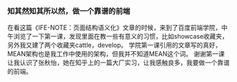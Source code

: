 ### 知其然知其所以然，做一个靠谱的前端
在看这篇《IFE-NOTE：页面结构语义化》文章的时候，来到了百度前端学院，中午浏览了一下第一课，发现里面在教一些有意义的习惯，比如showcase收藏夹，另外我又建了两个收藏夹cattle，develop。
学院第一课引用的文章写的真好，MEAN架构也是我工作中使用的架构，但我并不知道MEAN这个词。
谢谢第一课让我认识了张秋怡，她在知乎上的一篇大厂实习，让我感触良多，我要做一个靠谱的前端。
